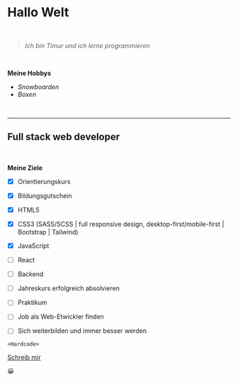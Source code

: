 # **Hallo Welt** 

<br>

> *Ich bin Timur und ich lerne programmieren*

<br>



**Meine Hobbys**

- *Snowboarden*
- *Boxen*

<br>

---

##  **Full stack web developer**

<br>

**Meine Ziele**

- [X] Orientierungskurs
- [X] Bildungsgutschein
- [X] HTML5
- [X] CSS3 (SASS/SCSS | full responsive design, desktop-first/mobile-first | Bootstrap | Tailwind)
- [X] JavaScript
- [ ] React
- [ ] Backend
- [ ] Jahreskurs erfolgreich absolvieren
- [ ] Praktikum
- [ ] Job als Web-Etwickler finden
- [ ] Sich weiterbilden und immer besser werden


``` 
<Hardcode>

```


[Schreib mir](mailto:timur.koumbaev@gmail.com)

:grinning:
